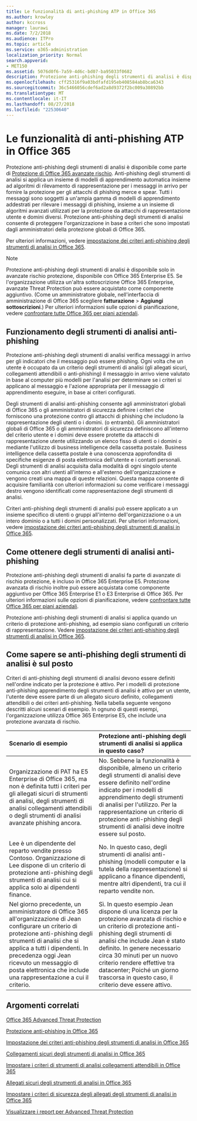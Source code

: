 ```yaml
---
title: Le funzionalità di anti-phishing ATP in Office 365
ms.author: krowley
author: kccross
manager: laurawi
ms.date: 7/2/2018
ms.audience: ITPro
ms.topic: article
ms.service: o365-administration
localization_priority: Normal
search.appverid:
- MET150
ms.assetid: 5076d0f6-7a59-4d6c-bd07-ba95033f0682
description: Protezione anti-phishing degli strumenti di analisi è disponibile come parte di protezione di Office 365 avanzate rischio. Anti-phishing degli strumenti di analisi si applica un insieme di modelli di apprendimento automatica insieme ad algoritmi di rilevamento di rappresentazione per i messaggi in arrivo per fornire la protezione per gli attacchi di phishing merce e spear. Tutti i messaggi sono soggetti a un'ampia gamma di modelli di apprendimento addestrati per rilevare i messaggi di phishing, insieme a un insieme di algoritmi avanzati utilizzati per la protezione da attacchi di rappresentazione utente e domini diversi. Protezione anti-phishing degli strumenti di analisi consente di proteggere l'organizzazione in base a criteri che sono impostati dagli amministratori della protezione globali di Office 365.
ms.openlocfilehash: cff25316f9a03bdfafd195eb408584ab8bca6343
ms.sourcegitcommit: 36c5466056cdef6ad2a8d9372f2bc009a30892bb
ms.translationtype: MT
ms.contentlocale: it-IT
ms.lasthandoff: 08/27/2018
ms.locfileid: "22530640"
---
```

# <a name="atp-anti-phishing-capabilities-in-office-365"></a>Le funzionalità di anti-phishing ATP in Office 365

Protezione anti-phishing degli strumenti di analisi è disponibile come parte di [Protezione di Office 365 avanzate rischio](https://technet.microsoft.com/en-us/library/exchange-online-advanced-threat-protection-service-description.aspx). Anti-phishing degli strumenti di analisi si applica un insieme di modelli di apprendimento automatica insieme ad algoritmi di rilevamento di rappresentazione per i messaggi in arrivo per fornire la protezione per gli attacchi di phishing merce e spear. Tutti i messaggi sono soggetti a un'ampia gamma di modelli di apprendimento addestrati per rilevare i messaggi di phishing, insieme a un insieme di algoritmi avanzati utilizzati per la protezione da attacchi di rappresentazione utente e domini diversi. Protezione anti-phishing degli strumenti di analisi consente di proteggere l'organizzazione in base a criteri che sono impostati dagli amministratori della protezione globali di Office 365.
  
Per ulteriori informazioni, vedere [impostazione dei criteri anti-phishing degli strumenti di analisi in Office 365](set-up-atp-anti-phishing-policies.md).
  
> [!NOTE]
> Protezione anti-phishing degli strumenti di analisi è disponibile solo in avanzate rischio protezione, disponibile con Office 365 Enterprise E5. Se l'organizzazione utilizza un'altra sottoscrizione Office 365 Enterprise, avanzate Threat Protection può essere acquistato come componente aggiuntivo. (Come un amministratore globale, nell'interfaccia di amministrazione di Office 365 scegliere **fatturazione** \> **Aggiungi sottoscrizioni**.) Per ulteriori informazioni sulle opzioni di pianificazione, vedere [confrontare tutte Office 365 per piani aziendali](https://go.microsoft.com/fwlink/?linkid=844053). 
    
## <a name="how-atp-anti-phishing-works"></a>Funzionamento degli strumenti di analisi anti-phishing
<a name="Howantiphishworks"> </a>

Protezione anti-phishing degli strumenti di analisi verifica messaggi in arrivo per gli indicatori che il messaggio può essere phishing. Ogni volta che un utente è occupato da un criterio degli strumenti di analisi (gli allegati sicuri, collegamenti attendibili o anti-phishing) il messaggio in arrivo viene valutato in base al computer più modelli per l'analisi per determinare se i criteri si applicano al messaggio e l'azione appropriata per il messaggio di apprendimento eseguire, in base ai criteri configurati.
  
Degli strumenti di analisi anti-phishing consente agli amministratori globali di Office 365 o gli amministratori di sicurezza definire i criteri che forniscono una protezione contro gli attacchi di phishing che includono la rappresentazione degli utenti o i domini. (o entrambi). Gli amministratori globali di Office 365 o gli amministratori di sicurezza definiscono all'interno del criterio utente e i domini deve essere protette da attacchi di rappresentazione utente utilizzando un elenco fisso di utenti o i domini o mediante l'utilizzo di business intelligence della cassetta postale. Business intelligence della cassetta postale è una conoscenza approfondita di specifiche esigenze di posta elettronica dell'utente e i contatti personali. Degli strumenti di analisi acquisita dalla modalità di ogni singolo utente comunica con altri utenti all'interno e all'esterno dell'organizzazione e vengono creati una mappa di queste relazioni. Questa mappa consente di acquisire familiarità con ulteriori informazioni su come verificare i messaggi destro vengono identificati come rappresentazione degli strumenti di analisi.
  
Criteri anti-phishing degli strumenti di analisi può essere applicato a un insieme specifico di utenti o gruppi all'interno dell'organizzazione o a un intero dominio o a tutti i domini personalizzati. Per ulteriori informazioni, vedere [impostazione dei criteri anti-phishing degli strumenti di analisi in Office 365](set-up-atp-anti-phishing-policies.md).
  
## <a name="how-to-get-atp-anti-phishing"></a>Come ottenere degli strumenti di analisi anti-phishing
<a name="Howtogetantiphish"> </a>

Protezione anti-phishing degli strumenti di analisi fa parte di avanzate di rischio protezione, è incluso in Office 365 Enterprise E5. Protezione avanzata di rischio inoltre può essere acquistata come componente aggiuntivo per Office 365 Enterprise E1 o E3 Enterprise di Office 365. Per ulteriori informazioni sulle opzioni di pianificazione, vedere [confrontare tutte Office 365 per piani aziendali](https://go.microsoft.com/fwlink/?linkid=844053).
  
Protezione anti-phishing degli strumenti di analisi si applica quando un criterio di protezione anti-phishing, ad esempio siano configurati un criterio di rappresentazione. Vedere [impostazione dei criteri anti-phishing degli strumenti di analisi in Office 365](set-up-atp-anti-phishing-policies.md).
  
## <a name="how-to-know-if-atp-anti-phishing-is-in-place"></a>Come sapere se anti-phishing degli strumenti di analisi è sul posto
<a name="IsantiphishOn"> </a>

Criteri di anti-phishing degli strumenti di analisi devono essere definiti nell'ordine indicato per la protezione è attivo. Per i modelli di protezione anti-phishing apprendimento degli strumenti di analisi è attivo per un utente, l'utente deve essere parte di un allegato sicuro definito, collegamenti attendibili o dei criteri anti-phishing. Nella tabella seguente vengono descritti alcuni scenari di esempio. In ognuno di questi esempi, l'organizzazione utilizza Office 365 Enterprise E5, che include una protezione avanzata di rischio.
  
|**Scenario di esempio**|**Protezione anti-phishing degli strumenti di analisi si applica in questo caso?**|
|:-----|:-----|
|Organizzazione di PAT ha E5 Enterprise di Office 365, ma non è definita tutti i criteri per gli allegati sicuri di strumenti di analisi, degli strumenti di analisi collegamenti attendibili o degli strumenti di analisi avanzate phishing ancora.|No. Sebbene la funzionalità è disponibile, almeno un criterio degli strumenti di analisi deve essere definito nell'ordine indicato per i modelli di apprendimento degli strumenti di analisi per l'utilizzo. Per la rappresentazione un criterio di protezione anti-phishing degli strumenti di analisi deve inoltre essere sul posto.|
|Lee è un dipendente del reparto vendite presso Contoso. Organizzazione di Lee dispone di un criterio di protezione anti-phishing degli strumenti di analisi cui si applica solo ai dipendenti finance.|No. In questo caso, degli strumenti di analisi anti-phishing (modelli computer e la tutela della rappresentazione) si applicano a finance dipendenti, mentre altri dipendenti, tra cui il reparto vendite non.|
|Nel giorno precedente, un amministratore di Office 365 all'organizzazione di Jean configurare un criterio di protezione anti-phishing degli strumenti di analisi che si applica a tutti i dipendenti. In precedenza oggi Jean ricevuto un messaggio di posta elettronica che include una rappresentazione a cui il criterio.|Sì. In questo esempio Jean dispone di una licenza per la protezione avanzata di rischio e un criterio di protezione anti-phishing degli strumenti di analisi che include Jean è stato definito. In genere necessario circa 30 minuti per un nuovo criterio rendere effettive tra datacenter; Poiché un giorno trascorsa in questo caso, il criterio deve essere attivo.|
   
## <a name="related-topics"></a>Argomenti correlati
<a name="IsantiphishOn"> </a>

[Office 365 Advanced Threat Protection](office-365-atp.md)
  
[Protezione anti-phishing in Office 365](anti-phishing-protection.md)
  
[Impostazione dei criteri anti-phishing degli strumenti di analisi in Office 365](set-up-atp-anti-phishing-policies.md)
  
[Collegamenti sicuri degli strumenti di analisi in Office 365](atp-safe-links.md)
  
[Impostare i criteri di strumenti di analisi collegamenti attendibili in Office 365](set-up-atp-safe-links-policies.md)
  
[Allegati sicuri degli strumenti di analisi in Office 365](atp-safe-attachments.md)
  
[Impostare i criteri di sicurezza degli allegati degli strumenti di analisi in Office 365](set-up-atp-safe-attachments-policies.md)
  
[Visualizzare i report per Advanced Threat Protection](view-reports-for-atp.md)
  

